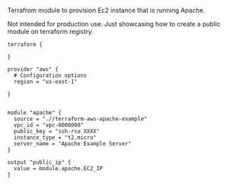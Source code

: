 Terrafrom module to provision Ec2 instance that is running Apache.

Not intended for production use. Just showcasing how to create a public module on terraform registry.

```hcl
terraform {
  
}

provider "aws" {
  # Configuration options
  region = "us-east-1"

}


module "apache" {
  source = ".//terraform-aws-apache-example"
  vpc_id = "vpc-0000000"
  public_key = "ssh-rsa XXXX"
  instance_type = "t2.micro"
  server_name = "Apache Example Server"
}

output "public_ip" {
  value = module.apache.EC2_IP
}
```